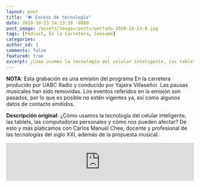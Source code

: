```yaml
---
layout: post
title: "🔊 Exceso de tecnología"
date: 2020-10-23 14:13:10 -0800
post_image: /assets/images/posts/portada-2020-10-23-8.jpg
tags: [Podcast, En la Carretera, Consumo]
categories:
author_id: 1
comments: false
featured: true
excerpt: ¿Cómo usamos la tecnología del celular inteligente, las tablets, las computadoras personales y cómo nos pueden afectar? De esto y más platicamos con Carlos Manuel Chee, docente y profesional de las tecnologías del siglo XXI, además de la propuesta musical.
---
```

**NOTA**: Esta grabación es una emisión del programa En la carretera producido por UABC Radio y conducido por Yajaira Villaseñor. Las pausas musicales han sido removidas. Los eventos referidos en la emisión son pasados, por lo que es posible no estén vigentes ya, así como algunos datos de contacto emitidos.

**Descripción original**: ¿Cómo usamos la tecnología del celular inteligente, las tablets, las computadoras personales y cómo nos pueden afectar? De esto y más platicamos con Carlos Manuel Chee, docente y profesional de las tecnologías del siglo XXI, además de la propuesta musical.

<iframe src="https://anchor.fm/tenemostecnologia/embed/episodes/Exceso-de-tecnologa-elfuct" height="102px" width="100%" frameborder="0" scrolling="no"></iframe>